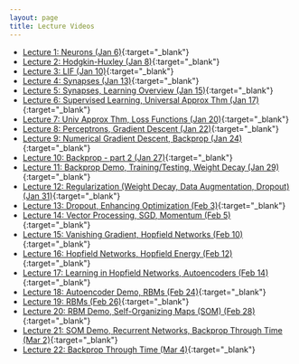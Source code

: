 ```yaml
---
layout: page
title: Lecture Videos
---
```


- [Lecture 1: Neurons (Jan 6)](http://cs.uwaterloo.ca/~jorchard/cs489/videos/Lecture1/Lecture1.html){:target="_blank"}
- [Lecture 2: Hodgkin-Huxley (Jan 8)](http://cs.uwaterloo.ca/~jorchard/cs489/videos/Lecture2/Lecture2.html){:target="_blank"}
- [Lecture 3: LIF (Jan 10)](http://cs.uwaterloo.ca/~jorchard/cs489/videos/Lecture3/Lecture3.html){:target="_blank"}
- [Lecture 4: Synapses (Jan 13)](http://cs.uwaterloo.ca/~jorchard/cs489/videos/Lecture4/Lecture4.html){:target="_blank"}
- [Lecture 5: Synapses, Learning Overview (Jan 15)](http://cs.uwaterloo.ca/~jorchard/cs489/videos/Lecture5/Lecture5.html){:target="_blank"}
- [Lecture 6: Supervised Learning, Universal Approx Thm (Jan 17)](http://cs.uwaterloo.ca/~jorchard/cs489/videos/Lecture6/Lecture6.html){:target="_blank"}
- [Lecture 7: Univ Approx Thm, Loss Functions (Jan 20)](http://cs.uwaterloo.ca/~jorchard/cs489/videos/Lecture7/Lecture7.html){:target="_blank"}
- [Lecture 8: Perceptrons, Gradient Descent (Jan 22)](http://cs.uwaterloo.ca/~jorchard/cs489/videos/Lecture8/Lecture8.html){:target="_blank"}
- [Lecture 9: Numerical Gradient Descent, Backprop (Jan 24)](http://cs.uwaterloo.ca/~jorchard/cs489/videos/Lecture9/Lecture9.html){:target="_blank"}
- [Lecture 10: Backprop - part 2 (Jan 27)](http://cs.uwaterloo.ca/~jorchard/cs489/videos/Lecture10/Lecture10.html){:target="_blank"}
- [Lecture 11: Backprop Demo, Training/Testing, Weight Decay (Jan 29)](http://cs.uwaterloo.ca/~jorchard/cs489/videos/Lecture11/Lecture11.html){:target="_blank"}
- [Lecture 12: Regularization (Weight Decay, Data Augmentation, Dropout) (Jan 31)](http://cs.uwaterloo.ca/~jorchard/cs489/videos/Lecture12/Lecture12.html){:target="_blank"}
- [Lecture 13: Dropout, Enhancing Optimization (Feb 3)](http://cs.uwaterloo.ca/~jorchard/cs489/videos/Lecture13/Lecture13.html){:target="_blank"}
- [Lecture 14: Vector Processing, SGD, Momentum (Feb 5)](http://cs.uwaterloo.ca/~jorchard/cs489/videos/Lecture14/Lecture14.html){:target="_blank"}
- [Lecture 15: Vanishing Gradient, Hopfield Networks (Feb 10)](http://cs.uwaterloo.ca/~jorchard/cs489/videos/Lecture15/Lecture15.html){:target="_blank"}
- [Lecture 16: Hopfield Networks, Hopfield Energy (Feb 12)](http://cs.uwaterloo.ca/~jorchard/cs489/videos/Lecture16/Lecture16.html){:target="_blank"}
- [Lecture 17: Learning in Hopfield Networks, Autoencoders (Feb 14)](http://cs.uwaterloo.ca/~jorchard/cs489/videos/Lecture17/Lecture17.html){:target="_blank"}
- [Lecture 18: Autoencoder Demo, RBMs (Feb 24)](http://cs.uwaterloo.ca/~jorchard/cs489/videos/Lecture18/Lecture18.html){:target="_blank"}
- [Lecture 19: RBMs (Feb 26)](http://cs.uwaterloo.ca/~jorchard/cs489/videos/Lecture19/Lecture19.html){:target="_blank"}
- [Lecture 20: RBM Demo, Self-Organizing Maps (SOM) (Feb 28)](http://cs.uwaterloo.ca/~jorchard/cs489/videos/Lecture20/Lecture20.html){:target="_blank"}
- [Lecture 21: SOM Demo, Recurrent Networks, Backprop Through Time (Mar 2)](http://cs.uwaterloo.ca/~jorchard/cs489/videos/Lecture21/Lecture21.html){:target="_blank"}
- [Lecture 22: Backprop Through Time (Mar 4)](http://cs.uwaterloo.ca/~jorchard/cs489/videos/Lecture22/Lecture22.html){:target="_blank"}


